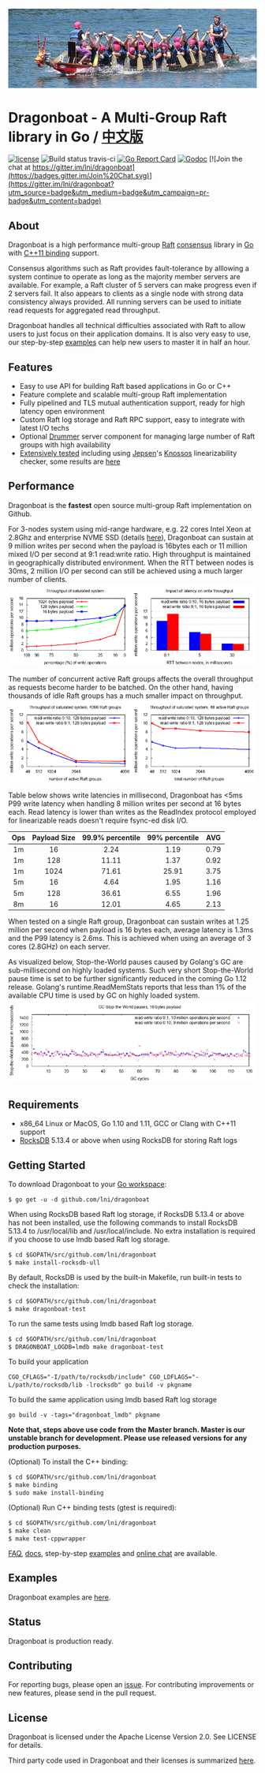 ![dragonboat](./doc/dragonboat.jpg)
# Dragonboat - A Multi-Group Raft library in Go / [中文版](README.CHS.md) ##
[![license](http://img.shields.io/badge/license-Apache2-blue.svg)](https://github.com/lni/dragonboat/blob/master/LICENSE)
![Build status travis-ci](https://travis-ci.com/lni/dragonboat.svg?branch=master)
[![Go Report Card](https://goreportcard.com/badge/github.com/lni/dragonboat)](https://goreportcard.com/report/github.com/lni/dragonboat)
[![Godoc](http://img.shields.io/badge/go-documentation-blue.svg)](https://godoc.org/github.com/lni/dragonboat)
[![Join the chat at https://gitter.im/lni/dragonboat](https://badges.gitter.im/Join%20Chat.svg)](https://gitter.im/lni/dragonboat?utm_source=badge&utm_medium=badge&utm_campaign=pr-badge&utm_content=badge)

## About ##
Dragonboat is a high performance multi-group [Raft](https://raft.github.io/) [consensus](https://en.wikipedia.org/wiki/Consensus_(computer_science)) library in [Go](https://golang.org/) with [C++11 binding](/binding) support.

Consensus algorithms such as Raft provides fault-tolerance by alllowing a system continue to operate as long as the majority member servers are available. For example, a Raft cluster of 5 servers can make progress even if 2 servers fail. It also appears to clients as a single node with strong data consistency always provided. All running servers can be used to initiate read requests for aggregated read throughput.

Dragonboat handles all technical difficulties associated with Raft to allow users to just focus on their application domains. It is also very easy to use, our step-by-step [examples](https://github.com/lni/dragonboat-example) can help new users to master it in half an hour.

## Features ##
* Easy to use API for building Raft based applications in Go or C++
* Feature complete and scalable multi-group Raft implementation
* Fully pipelined and TLS mutual authentication support, ready for high latency open environment
* Custom Raft log storage and Raft RPC support, easy to integrate with latest I/O techs
* Optional [Drummer](/drummer) server component for managing large number of Raft groups with high availability
* [Extensively tested](/doc/test.md) including using [Jepsen](https://aphyr.com/tags/jepsen)'s [Knossos](https://github.com/jepsen-io/knossos) linearizability checker, some results are [here](https://github.com/lni/knossos-data)

## Performance ##
Dragonboat is the __fastest__ open source multi-group Raft implementation on Github. 

For 3-nodes system using mid-range hardware, e.g. 22 cores Intel Xeon at 2.8Ghz and enterprise NVME SSD (details [here](doc/test.md)), Dragonboat can sustain at 9 million writes per second when the payload is 16bytes each or 11 million mixed I/O per second at 9:1 read:write ratio. High throughput is maintained in geographically distributed environment. When the RTT between nodes is 30ms, 2 million I/O per second can still be achieved using a much larger number of clients.
![throughput](./doc/throughput.png)

The number of concurrent active Raft groups affects the overall throughput as requests become harder to be batched. On the other hand, having thousands of idle Raft groups has a much smaller impact on throughput.
![nodes](./doc/nodes.png)

Table below shows write latencies in millisecond, Dragonboat has <5ms P99 write latency when handling 8 million writes per second at 16 bytes each. Read latency is lower than writes as the ReadIndex protocol employed for linearizable reads doesn't require fsync-ed disk I/O.

|Ops|Payload Size|99.9% percentile|99% percentile|AVG|
|:-:|:----------:|:--:|:-:|:-:|
|1m|16|2.24|1.19|0.79|
|1m|128|11.11|1.37|0.92|
|1m|1024|71.61|25.91|3.75|
|5m|16|4.64|1.95|1.16|
|5m|128|36.61|6.55|1.96|
|8m|16|12.01|4.65|2.13|

When tested on a single Raft group, Dragonboat can sustain writes at 1.25 million per second when payload is 16 bytes each, average latency is 1.3ms and the P99 latency is 2.6ms. This is achieved when using an average of 3 cores (2.8GHz) on each server.

As visualized below, Stop-the-World pauses caused by Golang's GC are sub-millisecond on highly loaded systems. Such very short Stop-the-World pause time is set to be further significantly reduced in the coming Go 1.12 release. Golang's runtime.ReadMemStats reports that less than 1% of the available CPU time is used by GC on highly loaded system.
![stw](./doc/stw.png)

## Requirements ##
* x86_64 Linux or MacOS, Go 1.10 and 1.11, GCC or Clang with C++11 support
* [RocksDB](https://github.com/facebook/rocksdb/blob/master/INSTALL.md) 5.13.4 or above when using RocksDB for storing Raft logs 


## Getting Started ##
To download Dragonboat to your [Go workspace](https://golang.org/doc/install):
```
$ go get -u -d github.com/lni/dragonboat
```
When using RocksDB based Raft log storage, if RocksDB 5.13.4 or above has not been installed, use the following commands to install RocksDB 5.13.4 to /usr/local/lib and /usr/local/include. No extra installation is required if you choose to use lmdb based Raft log storage.
```
$ cd $GOPATH/src/github.com/lni/dragonboat
$ make install-rocksdb-ull
```
By default, RocksDB is used by the built-in Makefile, run built-in tests to check the installation:
```
$ cd $GOPATH/src/github.com/lni/dragonboat
$ make dragonboat-test
```
To run the same tests using lmdb based Raft log storage.
```
$ cd $GOPATH/src/github.com/lni/dragonboat
$ DRAGONBOAT_LOGDB=lmdb make dragonboat-test
```
To build your application
```
CGO_CFLAGS="-I/path/to/rocksdb/include" CGO_LDFLAGS="-L/path/to/rocksdb/lib -lrocksdb" go build -v pkgname
```
To build the same application using lmdb based Raft log storage
```
go build -v -tags="dragonboat_lmdb" pkgname
```
__Note that, steps above use code from the Master branch. Master is our unstable branch for development. Please use released versions for any production purposes.__
 
(Optional) To install the C++ binding:
```
$ cd $GOPATH/src/github.com/lni/dragonboat
$ make binding
$ sudo make install-binding
```
(Optional) Run C++ binding tests (gtest is required):
```
$ cd $GOPATH/src/github.com/lni/dragonboat
$ make clean
$ make test-cppwrapper
```

[FAQ](https://github.com/lni/dragonboat/wiki/FAQ), [docs](https://godoc.org/github.com/lni/dragonboat), step-by-step [examples](https://github.com/lni/dragonboat-example) and [online chat](https://gitter.im/lni/dragonboat) are available.

## Examples ##
Dragonboat examples are [here](https://github.com/lni/dragonboat-example).

## Status ##
Dragonboat is production ready.

## Contributing ##
For reporting bugs, please open an [issue](https://github.com/lni/dragonboat/issues/new). For contributing improvements or new features, please send in the pull request.

## License ##
Dragonboat is licensed under the Apache License Version 2.0. See LICENSE for details.

Third party code used in Dragonboat and their licenses is summarized [here](COPYRIGHT).
